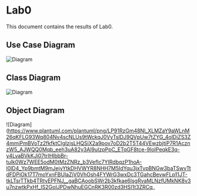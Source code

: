 # Lab0

This document contains the results of Lab0.

## Use Case Diagram
![Diagram](https://www.plantuml.com/plantuml/png/POuzIyP048Jx-nLhPugBVH09H3jHIT0-cb4MxoFixKK4VxmHUVFcOyjdPcUcJjgBPkzC-kH04XECUKuGklwnbkxywE8ti4ADOmHTWIwFa8bJ56DEVhBsXYxlumU7mfmD6_mVH6Mv8AheuV5YFdFuQGIzWgxe5WuA-gilTdKlZ2zwalZE3fluhL9HYwJ2RufXlxZBhvvrDenHzBYynJGdBNADC6JlVW40)

## Class Diagram
![Diagram](https://www.plantuml.com/plantuml/png/XPDBJiCm48RtFeMLLGjA1Di8eKh0WWr2L1p0JOR8me_W6RUgWBiJnqdZK15MdVbjv__cqGsISEIrOlWk3NSMWR5A2KJ-Yk3u9-CyzrtqM9TyIqwQPbICq91gRVVeODti7cWXLI9SAjj8irgNV6Uj0c46pNeAujxAEYXx2OTdPz-aWfFyFN8zw5RP8q1aWo6RyvsnMPGahKar54guOybhwtSA_h0DClgTblG2hNMqSlrFoMDw1dUd91YAQ5KVBuDLLhV279yIUO74mOS7757M8yLal_KjkBr4EqmEJ_aoHWsjSAJ1K4fHEH04OGzMOU0b3s62KuE2v7ooc267MXQRzz_0u-rOKFp2l1YIf7urrT2ybBmM1Dj-ZWJTu_ik3RuD672285garltsttpb-MdV4YbEUHAIlZCsnJoxpdXtcbqLnKKM_r0bryA81f2Dt-rkt8urbZmk6x9XaOeYEHl6Zud5_75iDh8DcDfhzGC0)

 ## Object Diagram

![Diagram]
(https://www.plantuml.com/plantuml/png/LP91RzGm48Nl_XLMZaY9aWLnM26qKFLG93Wq804Nv4scNLUs9tWckqJ0VyTslDJ9QVpUw7tZYG_4olDiZS3Z4mmiPmBVoTz2fkfktClgIzjsLHQSiX2a9pov7oD2b2T5T44VEwzbjtiP7R1AcznzW5_AJWQQ0Mqb_eeh3uA82y3Al9uIzpPpC_ETqGF8tce-9IoIPeqkE3q-y4LvaBVkKJi07trIHlbbBr-tuIk0Wz7WEE5odM0tMzZNRz_b3VefIc7YIRdbqzP1hoA-l0lD4_Yp9bmtM9mJejyYtkDHVWYR8NHH7M5IdYqu3jxTvpBNGw3baTSwvTtdFDPiOk17T7moYxnFBUlaZjV0VhOsh4FYWrG3wxDc3TGahcBevwFLp11JT-tkLTsrTTkb4TRtyEPFNJ__gaBCAoobSWr2b3kfkae6lsgRvaMLNzfUMkNK8v3u7nzwtkPxHf_IS2GoIJPDwNhuEGCnRK3R00zd3HSI1t3ZRCq_
